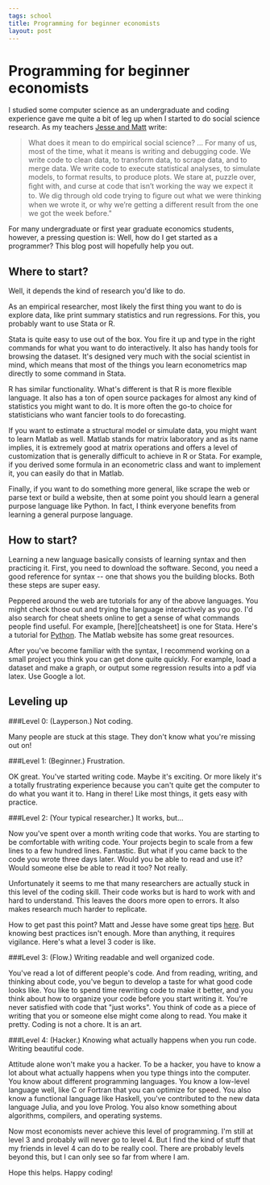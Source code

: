 ```yaml
--- 
tags: school
title: Programming for beginner economists
layout: post
---
```


# Programming for beginner economists

I studied some computer science as an undergraduate and coding experience gave me quite a bit of leg up when I started to do social science research. As my teachers [Jesse and Matt](http://faculty.chicagobooth.edu/jesse.shapiro/research/CodeAndData.pdf) write:  

> What does it mean to do empirical social science? ... For many of us, most of the time, what it means is writing and debugging code. We write code to clean data, to transform data, to scrape data, and to merge data. We write code to execute statistical analyses, to simulate models, to format results, to produce plots. We stare at, puzzle over, ﬁght with, and curse at code that isn’t working the way we expect it to. We dig through old code trying to ﬁgure out what we were thinking when we wrote it, or why we’re getting a different result from the one we got the week before."

For many undergraduate or first year graduate economics students, however, a pressing question is: Well, how do I get started as a programmer? This blog post will hopefully help you out. 

## Where to start? 

Well, it depends the kind of research you'd like to do. 

As an empirical researcher, most likely the first thing you want to do is explore data, like print summary statistics and run regressions. For this, you probably want to use Stata or R. 

Stata is quite easy to use out of the box. You fire it up and type in the right commands for what you want to do interactively. It also has handy tools for browsing the dataset. It's designed very much with the social scientist in mind, which means that most of the things you learn econometrics map directly to some command in Stata. 

R has similar functionality. What's different is that R is more flexible language. It also has a ton of open source packages for almost any kind of statistics you might want to do. It is more often the go-to choice for statisticians who want fancier tools to do forecasting. 

If you want to estimate a structural model or simulate data, you might want to learn Matlab as well. Matlab stands for matrix laboratory and as its name implies, it is extremely good at matrix operations and offers a level of customization that is generally difficult to achieve in R or Stata. For example, if you derived some formula in an econometric class and want to implement it, you can easily do that in Matlab. 

Finally, if you want to do something more general, like scrape the web or parse text or build a website, then at some point you should learn a general purpose language like Python. In fact, I think everyone benefits from learning a general purpose language. 

## How to start? 

Learning a new language basically consists of learning syntax and then practicing it. First, you need to download the software. Second, you need a good reference for syntax -- one that shows you the building blocks. Both these steps are super easy. 

Peppered around the web are tutorials for any of the above languages. You might check those out and trying the language interactively as you go. I'd also search for cheat sheets online to get a sense of what commands people find useful. For example, [here][cheatsheet] is one for Stata. Here's a tutorial for [Python][python]. The Matlab website has some great resources. 

[python]: http://code.tutsplus.com/articles/the-best-way-to-learn-python--net-26288
[stata]: http://lgdata.s3-website-us-east-1.amazonaws.com/docs/2128/370795/Stata_Cheat_Sheet.pdf 

After you've become familiar with the syntax, I recommend working on a small project you think you can get done quite quickly. For example, load a dataset and make a graph, or output some regression results into a pdf via latex. Use Google a lot. 

## Leveling up

###Level 0: (Layperson.) Not coding. 

Many people are stuck at this stage. They don't know what you're missing out on! 

###Level 1: (Beginner.) Frustration. 

OK great. You've started writing code. Maybe it's exciting. Or more likely it's a totally frustrating experience because you can't quite get the computer to do what you want it to. Hang in there! Like most things, it gets easy with practice. 

###Level 2: (Your typical researcher.) It works, but&#8230;

Now you've spent over a month writing code that works. You are starting to be comfortable with writing code. Your projects begin to scale from a few lines to a few hundred lines. Fantastic. But what if you came back to the code you wrote three days later. Would you be able to read and use it? Would someone else be able to read it too? Not really. 

Unfortunately it seems to me that many researchers are actually stuck in this level of the coding skill. Their code works but is hard to work with and hard to understand. This leaves the doors more open to errors. It also makes research much harder to replicate. 

How to get past this point? Matt and Jesse have some great tips [here](http://faculty.chicagobooth.edu/jesse.shapiro/research/CodeAndData.pdf). But knowing best practices isn't enough. More than anything, it requires vigilance. Here's what a level 3 coder is like. 

###Level 3: (Flow.) Writing readable and well organized code. 

You've read a lot of different people's code. And from reading, writing, and thinking about code, you've begun to develop a taste for what good code looks like. You like to spend time rewriting code to make it better, and you think about how to organize your code before you start writing it. You're never satisfied with code that "just works". You think of code as a piece of writing that you or someone else might come along to read. You make it pretty. Coding is not a chore. It is an art. 

###Level 4: (Hacker.) Knowing what actually happens when you run code. Writing beautiful code. 

Attitude alone won't make you a hacker. To be a hacker, you have to know a lot about what actually happens when you type things into the computer. You know about different programming languages. You know a low-level language well, like C or Fortran that you can optimize for speed. You also know a functional language like Haskell, you've contributed to the new data language Julia, and you love Prolog. You also know something about algorithms, compilers, and operating systems. 

Now most economists never achieve this level of programming. I'm still at level 3 and probably will never go to level 4. But I find the kind of stuff that my friends in level 4 can do to be really cool. There are probably levels beyond this, but I can only see so far from where I am. 

Hope this helps. Happy coding! 

